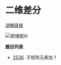 # 二维差分

[讲解链接](https://leetcode.cn/problems/stamping-the-grid/solutions/1199642/wu-nao-zuo-fa-er-wei-qian-zhui-he-er-wei-zwiu/)

![原理图片](https://pic.leetcode.cn/1702439895-HZofag-LC2132-c.png)

**题目列表**

- [2536](https://leetcode.cn/problems/increment-submatrices-by-one/description/). 子矩阵元素加 1
